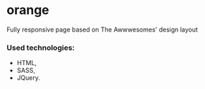 # orange 
Fully responsive page based on The Awwwesomes' design layout

### Used technologies:
- HTML,
- SASS,
- JQuery.
